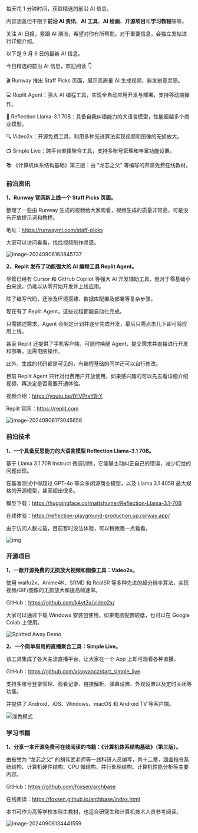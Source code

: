 每天花 1 分钟时间，获取精选的前沿 AI 信息。

内容涵盖但不限于**前沿 AI 资讯**、**AI 工具**、**AI 绘画**、**开源项目**和**学习教程**等等。

关注 AI 日报，紧跟 AI 潮流，希望对你有所帮助。对于重要信息，会独立发帖进行详细介绍。

以下是 9 月 6 日的最新 AI 信息。

今日精选的前沿 AI 信息，欢迎阅读 👇

🎬 Runway 推出 Staff Picks 页面，展示高质量 AI 生成视频，启发创意灵感。

💻 Replit Agent：强大 AI 编程工具，实现全自动应用开发与部署，支持移动端操作。

🧠 Reflection Llama-3.1 70B：具备自我纠错能力的大语言模型，性能超越多个商业模型。

🔍 Video2x：开源免费工具，利用多种先进算法实现视频和图像的无损放大。

📺 Simple Live：跨平台直播聚合工具，支持多账号管理和丰富功能设置。

📚 《计算机体系结构基础》第三版：由 "龙芯之父" 等编写的开源免费在线教材。

### 前沿资讯

**1、Runway 官网新上线一个 Staff Picks 页面。**

整理了一些由 Runway 生成的视频给大家观看，视频生成的质量非常高，可是没有开放提示词和教程。

地址：https://runwayml.com/staff-picks

大家可以访问看看，找找视频制作灵感。

![image-20240906163845737](https://cdn.jsdelivr.net/gh/freelander/oss@master/ai-daily/2024-09-06/image-20240906163845737.png)

**2、Replit 发布了功能强大的 AI 编程工具 Replit Agent。**

尽管已经有 Cursor 和 GitHub Copilot 等强大 AI 开发辅助工具，但对于零基础小白来说，仍难以从零开始开发并上线应用。

除了编写代码，还涉及环境搭建、数据库配置及部署等复杂步骤。

现在有了 Replit Agent，这些过程都能自动化完成。

只需描述需求，Agent 会制定计划并逐步完成开发，最后只需点击几下即可将应用上线。

甚至 Replit 还提供了手机客户端，可随时唤醒 Agent，提交需求并直接进行开发和部署，无需电脑操作。

此外，生成的代码都是可见的，有编程基础的同学还可以自行修改。

目前 Replit Agent 只针对付费用户开放使用，如果感兴趣的可以先去看详细介绍视频，再决定是否需要开通体验。

视频介绍：https://youtu.be/IYiVPrxY8-Y

Replit 官网：https://replit.com

![image-20240906173045658](https://cdn.jsdelivr.net/gh/freelander/oss@master/ai-daily/2024-09-06/image-20240906173045658.png)

### 前沿技术

**1、一个具备反思能力的大语言模型 Reflection Llama-3.1 70B。**

基于 Llama 3.1 70B Instruct 微调训练，它能够主动纠正自己的错误，减少幻觉的问题出现。

在基准测试中得超过 GPT-4o 等众多闭源商业模型，以及 Llama 3.1 405B 最大规格的开源模型，甚至超出很多。

模型下载：https://huggingface.co/mattshumer/Reflection-Llama-3.1-70B

在线体验：https://reflection-playground-production.up.railway.app/

由于访问人数过载，目前暂时没法体验，可以稍微晚一点看看。

![img](https://cdn.jsdelivr.net/gh/freelander/oss@master/ai-daily/2024-09-06/zNs-ZFs0SbnomH7mikiOU.png)



### 开源项目

**1、一款开源免费的无损放大视频和图像工具：Video2x。**

使用 waifu2x、Anime4K、SRMD 和 RealSR 等多种先进的超分辨率算法，实现视频/GIF/图像的无损放大和提高帧速率。

GitHub：https://github.com/k4yt3x/video2x/

大家可以通过下载 Windows 安装包使用，如果电脑配置较低，也可以在 Google Colab 上使用。

![Spirited Away Demo](https://cdn.jsdelivr.net/gh/freelander/oss@master/ai-daily/2024-09-06/49412428-65083280-f73a-11e8-8237-bb34158a545e.png)

**2、一个简单易用的直播聚合工具：Simple Live。**

该工具集成了各大主流直播平台，让大家在一个 App 上即可观看各种直播。

GitHub：https://github.com/xiaoyaocz/dart_simple_live

支持多账号登录管理、观看记录、链接解析、弹幕设置、外观设置以及定时关闭等功能。

并提供了 Android、iOS、Windows、macOS 和 Android TV 等客户端。

![浅色模式](https://cdn.jsdelivr.net/gh/freelander/oss@master/ai-daily/2024-09-06/screenshot_light.jpg)

### 学习书籍

**1、分享一本开源免费可在线阅读的书籍：《计算机体系结构基础》（第三版）。**

由被誉为 “龙芯之父” 的胡伟武老师等一线科研人员编写，共十二章，涵盖指令系统结构、计算机硬件结构、CPU 微结构、并行处理结构、计算机性能分析等主要内容。

GitHub：https://github.com/foxsen/archbase

在线阅读：https://foxsen.github.io/archbase/index.html

本书可作为高等学校本科生教材，也适合研究生和计算机技术人员参考阅读。

![image-20240906134441559](https://cdn.jsdelivr.net/gh/freelander/oss@master/ai-daily/2024-09-06/image-20240906134441559.png)